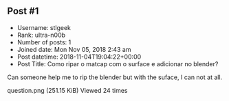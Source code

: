 ## Post #1
- Username: stlgeek
- Rank: ultra-n00b
- Number of posts: 1
- Joined date: Mon Nov 05, 2018 2:43 am
- Post datetime: 2018-11-04T19:04:22+00:00
- Post Title: Como ripar o matcap com o surface e adicionar no blender?

Can someone help me to rip the blender but with the suface, I can not at all.



question.png (251.15 KiB) Viewed 24 times
